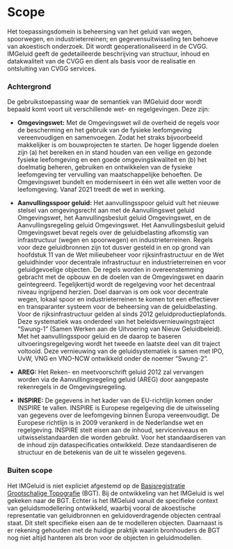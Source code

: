 Scope 
========

Het toepassingsdomein is beheersing van het geluid van wegen, spoorwegen, en industrieterreinen; en gegevensuitwisseling ten behoeve van akoestisch onderzoek. Dit wordt geoperationaliseerd in de CVGG. IMGeluid geeft de gedetailleerde beschrijving van structuur, inhoud en
datakwaliteit van de CVGG en dient als basis voor de realisatie en ontsluiting
van CVGG services.

### Achtergrond
De gebruikstoepassing waar de semantiek van IMGeluid door wordt bepaald komt
voort uit verschillende wet- en regelgevingen. Deze zijn:

-   **Omgevingswet:** Met de Omgevingswet wil de overheid de regels voor de
    bescherming en het gebruik van de fysieke leefomgeving vereenvoudigen en
    samenvoegen. Zodat het straks bijvoorbeeld makkelijker is om bouwprojecten
    te starten. De hoger liggende doelen zijn (a) het bereiken en in stand
    houden van een veilige en gezonde fysieke leefomgeving en een goede
    omgevingskwaliteit en (b) het doelmatig beheren, gebruiken en ontwikkelen
    van de fysieke leefomgeving ter vervulling van maatschappelijke behoeften.
    De Omgevingswet bundelt en moderniseert in één wet alle wetten voor de
    leefomgeving. Vanaf 2021 treedt de wet in werking.

-   **Aanvullingsspoor geluid:** Het aanvullingsspoor geluid vult het nieuwe stelsel van omgevingsrecht aan met de Aanvullingswet geluid Omgevingswet, het Aanvullingsbesluit geluid Omgevingswet, en de Aanvullingsregeling geluid Omgevingswet. Het Aanvullingsbesluit geluid Omgevingswet bevat
    regels over de geluidbelasting afkomstig van infrastructuur (wegen en
    spoorwegen) en industrieterreinen. Regels voor deze geluidbronnen zijn tot
    dusver gesteld in en op grond van hoofdstuk 11 van de Wet milieubeheer voor
    rijksinfrastructuur en de Wet geluidhinder voor decentrale infrastructuur en
    industrieterreinen en voor geluidgevoelige objecten. De regels worden in
    overeenstemming gebracht met de opbouw en de doelen van de Omgevingswet en
    daarin geïntegreerd. Tegelijkertijd wordt de regelgeving voor het decentraal
    niveau ingrijpend herzien. Doel daarvan is om ook voor decentrale wegen,
    lokaal spoor en industrieterreinen te komen tot een effectiever en
    transparanter systeem voor de beheersing van de geluidbelasting. Voor de
    rijksinfrastructuur gelden al sinds 2012 geluidproductieplafonds. Deze
    systematiek was onderdeel van het beleidsvernieuwingstraject “Swung-1”
    (Samen Werken aan de Uitvoering van Nieuw Geluidbeleid). Met het
    aanvullingsspoor geluid en de daarop te baseren uitvoeringsregelgeving wordt
    het tweede en laatste deel van dit traject voltooid. Deze vernieuwing van de
    geluidsystematiek is samen met IPO, UvW, VNG en VNO-NCW ontwikkeld onder de
    noemer “Swung-2”.

-   **AREG:** Het Reken- en meetvoorschrift geluid 2012 zal vervangen worden via
    de Aanvullingsregeling geluid (AREG) door aangepaste rekenregels in de
    Omgevingsregeling.

-   **INSPIRE:** De gegevens in het kader van de EU-richtlijn komen onder
    INSPIRE te vallen. INSPIRE is Europese regelgeving die de uitwisseling van
    gegevens over de leefomgeving binnen Europa vereenvoudigt. De Europese
    richtlijn is in 2009 verankerd in de Nederlandse wet en regelgeving. INSPIRE
    stelt eisen aan de inhoud, serviceniveaus en uitwisselstandaarden die worden
    gebruikt. Voor het standaardiseren van de inhoud zijn dataspecificaties
    ontwikkeld. Deze standaardiseren de structuur en de betekenis van de uit te
    wisselen gegevens.

### Buiten scope
Het IMGeluid is niet expliciet afgestemd op de [Basisregistratie Grootschalige Topografie](https://www.digitaleoverheid.nl/overzicht-van-alle-onderwerpen/basisregistraties-en-stelselafspraken/inhoud-basisregistraties/bgt/) (BGT). Bij de ontwikkeling van het IMGeluid is wel gekeken naar de BGT. Echter is het IMGeluid vanuit de specifieke context van geluidsmodellering ontwikkeld, waarbij vooral de akoestische representatie van geluidbronnen en geluidoverdragende objecten centraal staat. Dit stelt specifieke eisen aan de te modelleren objecten. Daarnaast is er rekening gehouden met de huidige praktijk waarin bronhouders de BGT nog niet altijd hanteren als bron voor de objecten in geluidmodellen. 

